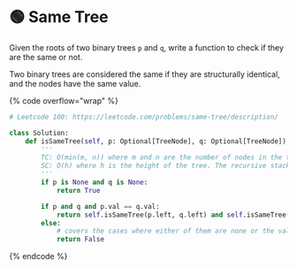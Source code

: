 # 🟢 Same Tree

Given the roots of two binary trees `p` and `q`, write a function to check if they are the same or not.

Two binary trees are considered the same if they are structurally identical, and the nodes have the same value.

{% code overflow="wrap" %}
```python
# Leetcode 100: https://leetcode.com/problems/same-tree/description/

class Solution:
    def isSameTree(self, p: Optional[TreeNode], q: Optional[TreeNode]) -> bool:
        '''
        TC: O(min(m, n)) where m and n are the number of nodes in the trees. Since we only visit each node once, it's linear
        SC: O(h) where h is the height of the tree. The recursive stack is of h size. In worst case, h is n in case of a skewed tree, in best case logn (balanced tree)
        '''
        if p is None and q is None:
            return True

        if p and q and p.val == q.val:
            return self.isSameTree(p.left, q.left) and self.isSameTree(p.right, q.right)
        else:
            # covers the cases where either of them are none or the values are different
            return False
```
{% endcode %}
